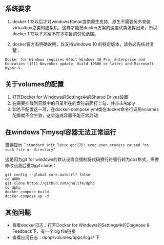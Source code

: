 ## 系统要求
1. docker 1.12以后才对windows和mac提供原生支持，原生不需要另外安装virtualbox之类的虚拟机，这样才能把docker方案的速度优势发挥出来，所以docker 1.12以下方案不在本项目的讨论范围。

2. docker官方有明确说明，仅支持windows 10 的特定版本，请务必先核对清楚：

```
Docker for Windows requires 64bit Windows 10 Pro, Enterprise and Education (1511 November update, Build 10586 or later) and Microsoft Hyper-V. 
```

## 关于volumes的配置

1. 打开Docker for Windows的Settings中的Shared Drives设置
2. 在需要挂载到容器中的目录所在的盘符前面打上勾，并点击Apply
3. 如若不配置这一项，在docker-compose.yml或在docker命令行调用volumes配置就不会生效，这会造成容器不能正常启动

## 在windows下mysql容器无法正常运行

错误提示：`standard_init_linux.go:175: exec user process caused "no such file or directory"`

这是因为git for windows的默认设置会强制将代码换行符强行转为dos格式，需要修改设置后重新git clone：

```shell
git config --global core.autocrlf false
cd WORK
git clone https://github.com/gnulife/dphp
cd dphp
docker-compose build
docker-compose up -d
```



## 其他问题

* 查看docker日志：打开Docker for Windows的Settings中的Diagnose & Feedback下，有一个log file链接
* 查看应用日志：dphp/volumes/apps/logs/ 下